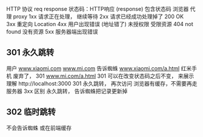 HTTP 协议  req response
状态码：HTTP响应 (response) 包含状态码 
浏览器 代理  proxy
1xx  请求正在处理， 继续等待
2xx  请求已经成功处理掉了  200  OK  
3xx  重定向  Location 
4xx  用户出现错误 (地址错了)  未授权限 受限资源 404  not found 没有资源
5xx  服务器端出现错误 


## 301   永久跳转 
  用户  www.xiaomi.com  www.mi.com
  告诉蜘蛛  www.xiaomi.com/a.html  红米手机
  废弃了， 301 www.mi.com/a.html
  301 可以在改变状态码之后不变， 来展示理解
  http://localhost:3000   301 永久跳转，  再次访问 浏览器有缓存，不需要再走服务器
  3xx 区别  永久跳转， 告诉蜘蛛把记录更新掉

## 302   临时跳转
  不会告诉蜘蛛 或在前端缓存

  